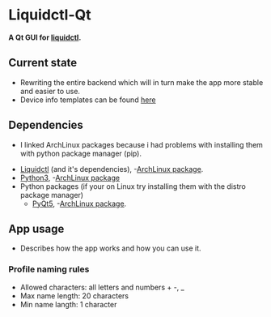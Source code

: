 # Liquidctl-Qt
**A Qt GUI for [liquidctl](https://github.com/jonasmalacofilho/liquidctl).**

## Current state
- Rewriting the entire backend which will in turn make the app more stable and easier to use.
- Device info templates can be found [here](https://github.com/Sporknife/Liquidctl-Qt/blob/master/devices.md)

## Dependencies
- I linked ArchLinux packages because i had problems with installing them with python package manager (pip).
* [Liquidctl](https://github.com/jonasmalacofilho/liquidctl) (and it's dependencies), -[ArchLinux package](https://archlinux.org/packages/community/any/liquidctl/).
* [Python3](https://www.python.org/), -[ArchLinux package](https://archlinux.org/packages/extra/x86_64/python/)
* Python packages (if your on Linux try installing them with the distro package manager) 
	- [PyQt5](https://pypi.org/project/PyQt5/), -[ArchLinux package](https://archlinux.org/packages/extra/x86_64/python-pyqt5/).

## App usage
- Describes how the app works and how you can use it.
### Profile naming rules
- Allowed characters: all letters and numbers + -, _
- Max name length: 20 characters
- Min name langth: 1 character
